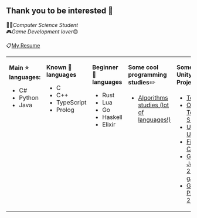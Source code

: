 ## Thank you to be interested 👋

👨‍💻*Computer Science Student* 
<br>
🎮*Game Development lover*😍
<br>

📋[My Resume](https://drive.google.com/drive/folders/1amSCNf9lCP4bVSFpuR0qp5c1sajVVWos?usp=sharing)
<br>

<table><tr><td valign="top" width="10%">

**Main ⭐ languages:** 
- C#
- Python
- Java

</td><td valign="top" width="10%">
  
**Known 🧠 languages**
- C
- C++
- TypeScript
- Prolog

</td><td valign="top" width="15%">
  
**Beginner 💩 languages**
- Rust
- Lua
- Go
- Haskell
- Elixir

</td><td valign="top" width="35%">

**Some cool programming studies**✏️
- [Algorithms studies (lot of languages!)](https://github.com/felipe-higino/algorithms-implementations-register)

</td><td valign="top" width="35%">

**Some cool Unity Projects**🎲🎮
- [Tetris3D](https://github.com/felipe-higino/Tetris3D)
- [Online Topdown Shooter](https://github.com/felipe-higino/online-top-down-shooter)
- [Unity Utilities](https://github.com/felipe-higino/my-unity-utils)
- [Firebase CRUD](https://github.com/felipe-higino/unity-firebase-crud)
- [GMTK Jam 2020 game](https://github.com/Rouem/FervorousWare_GMTK2020)
- [Gamejam Plus 2020](https://github.com/felipe-higino/Gamejamplus2020-CrimsonBit)

</td></tr></table>

<!--
**felipe-higino/felipe-higino** is a ✨ _special_ ✨ repository because its `README.md` (this file) appears on your GitHub profile.

Here are some ideas to get you started:

- 🔭 I’m currently working on ...
- 🌱 I’m currently learning ...
- 👯 I’m looking to collaborate on ...
- 🤔 I’m looking for help with ...
- 💬 Ask me about ...
- 📫 How to reach me: ...
- 😄 Pronouns: ...
- ⚡ Fun fact: ...
-->
